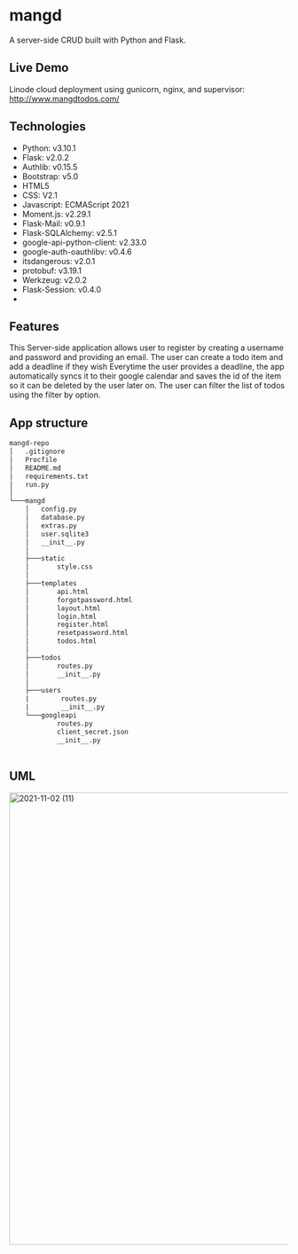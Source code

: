 # mangd
A server-side CRUD built with Python and Flask.

## Live Demo
Linode cloud deployment using gunicorn, nginx, and supervisor: http://www.mangdtodos.com/


## Technologies
- Python: v3.10.1
- Flask: v2.0.2
- Authlib: v0.15.5
- Bootstrap: v5.0
- HTML5
- CSS: V2.1
- Javascript: ECMAScript 2021
- Moment.js: v2.29.1
- Flask-Mail: v0.9.1
- Flask-SQLAlchemy: v2.5.1
- google-api-python-client: v2.33.0
- google-auth-oauthlibv: v0.4.6
- itsdangerous: v2.0.1
- protobuf: v3.19.1
- Werkzeug: v2.0.2
- Flask-Session: v0.4.0
- 

## Features
This Server-side application allows user to register by creating a username and password and providing an email.
The user can create a todo item and add a deadline if they wish
Everytime the user provides a deadline, the app automatically syncs it to their google calendar and saves the id of the item so it can be deleted by the user later on.
The user can filter the list of todos using the filter by option.


## App structure
```bash
mangd-repo  
│   .gitignore  
│   Procfile  
│   README.md  
│   requirements.txt  
│   run.py  
│  
└───mangd  
    │   config.py  
    │   database.py  
    │   extras.py    
    │   user.sqlite3  
    │   __init__.py  
    │  
    ├───static  
    │       style.css  
    │  
    ├───templates  
    │       api.html  
    │       forgotpassword.html  
    │       layout.html  
    │       login.html  
    │       register.html  
    │       resetpassword.html  
    │       todos.html  
    │  
    ├───todos  
    │       routes.py  
    │       __init__.py  
    │  
    ├───users  
    |        routes.py  
    |        __init__.py 
    └───googleapi
            routes.py
            client_secret.json
            __init__.py
    
```        
## UML
<img width="816" alt="2021-11-02 (11)" src="https://user-images.githubusercontent.com/92554847/146624827-f699f878-0504-41dc-bcc2-108d5e1559ee.png">

